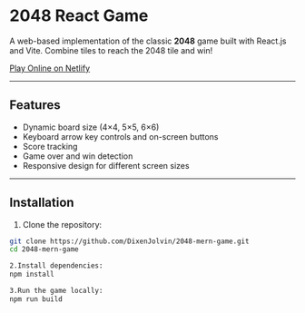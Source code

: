 # 2048 React Game

A web-based implementation of the classic **2048** game built with React.js and Vite. Combine tiles to reach the 2048 tile and win!

[Play Online on Netlify](https://2048reactgame.netlify.app)

---

## Features

- Dynamic board size (4×4, 5×5, 6×6)
- Keyboard arrow key controls and on-screen buttons
- Score tracking
- Game over and win detection
- Responsive design for different screen sizes

---

## Installation

1. Clone the repository:

```bash
git clone https://github.com/DixenJolvin/2048-mern-game.git
cd 2048-mern-game

2.Install dependencies:
npm install

3.Run the game locally:
npm run build
